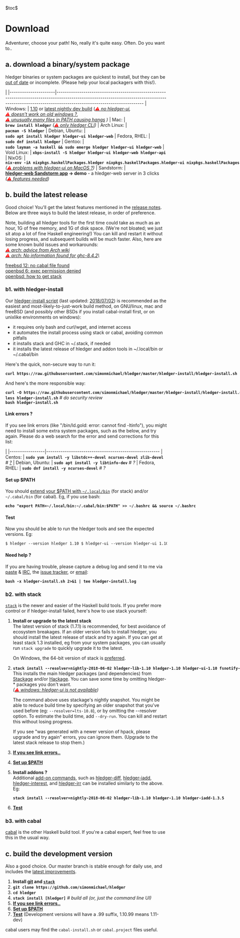 \$toc\$

# Download

Adventurer, choose your path! No, really it's quite easy. Often. Do you want to..
<a name="a"></a>

## a. download a binary/system package

<style>
table { margin-left:1em; }
div > p > strong > code { margin-left:1em; } /* top-level code lines */
code { white-space:nowrap; }
tr { vertical-align:top; }
td { padding-bottom:.5em; padding-right:1em; }
td:first-of-type { 
  /* white-space:nowrap; */
  /* width:1%; */
}
a { white-space:nowrap; }
.warnings {
    font-style:italic;
}
.warnings > a:before {
    content: "⚠ ";
    color:red;
}
</style>

hledger binaries or system packages are quickest to install,
but they can be [out of date](https://repology.org/metapackage/hledger/badges) or incomplete.
(Please help your local packagers with this!).

|
|----------------------|------------------------------------------------------------------------------------------------------------------------------------------------------------------------------------------------------
| Windows:             | [1.10](https://ci.appveyor.com/api/buildjobs/5n63x22wvd4j24ee/artifacts/hledger.zip) or [latest nightly dev build](https://ci.appveyor.com/api/projects/simonmichael/hledger/artifacts/hledger.zip?branch=master) (<span class=warnings>[no hledger-ui](https://github.com/jtdaugherty/vty/pull/1#issuecomment-297143444), [doesn't work on old windows ?](https://github.com/simonmichael/hledger/issues/774), [unusually many files in PATH causing hangs](https://github.com/simonmichael/hledger/issues/791)<!-- , [appveyor builds have been failing again](https://github.com/simonmichael/hledger/issues/832) --> )</span>
| Mac:                 | **`brew install hledger`** <span class=warnings>([only hledger CLI](https://github.com/simonmichael/hledger/issues/321#issuecomment-179920520))</span>
| Arch Linux:          | **`pacman -S hledger`**
| Debian,&nbsp;Ubuntu: | **`sudo apt install hledger hledger-ui hledger-web`**
| Fedora,&nbsp;RHEL:   | **`sudo dnf install hledger`**
| Gentoo:              | **`sudo layman -a haskell && sudo emerge hledger hledger-ui hledger-web`**
| Void Linux:          | **`xbps-install -S hledger hledger-ui hledger-web hledger-api`**
| NixOS:               | **`nix-env -iA nixpkgs.haskellPackages.hledger nixpkgs.haskellPackages.hledger-ui nixpkgs.haskellPackages.hledger-web`** <span class=warnings>([problems with hledger-ui on MacOS ?](https://github.com/simonmichael/hledger/issues/613))</span>
| Sandstorm:           | **[hledger-web Sandstorm app](https://apps.sandstorm.io/app/8x12h6p0x0nrzk73hfq6zh2jxtgyzzcty7qsatkg7jfg2mzw5n90) -> demo** - a hledger-web server in 3 clicks <span class=warnings>([features needed](https://github.com/simonmichael/hledger/issues/425))</span>


<a name="b"></a>

## b. build the latest release

Good choice! You'll get the latest features mentioned in the [release notes](release-notes.html).
Below are three ways to build the latest release, in order of preference.

Note, building all hledger tools for the first time could take as much
as an hour, 1G of free memory, and 1G of disk space. 
(We're not bloated; we just sit atop a lot of fine Haskell engineering!)
You can kill and restart it without losing progress, and subsequent builds will be much faster.
Also, here are some known build issues and workarounds:\
<span class=warnings>
[arch: advice from Arch wiki](https://wiki.archlinux.org/index.php/Haskell)\
[arch: No information found for ghc-8.4.2](https://github.com/commercialhaskell/stack/issues/3984)\
<!-- [arch: some past problems](https://github.com/simonmichael/hledger/issues/668) -->
[freebsd 12: no cabal file found](https://github.com/simonmichael/hledger/issues/709)\
[openbsd 6: exec permission denied](https://deftly.net/posts/2017-10-12-using-cabal-on-openbsd.html)\
[openbsd: how to get stack](https://github.com/commercialhaskell/stack/issues/2822#issuecomment-318892816)\
</span>

<a name="b1"></a>

### b1. with hledger-install

Our [hledger-install script](https://github.com/simonmichael/hledger/tree/master/hledger-install)
(last updated: [2018/07/02](https://github.com/simonmichael/hledger/commits/master/hledger-install/hledger-install.sh))
is recommended as the easiest and most-likely-to-just-work build method,
on GNU/linux, mac and freeBSD
(and possibly other BSDs if you install cabal-install first, or on unixlike environments on windows):

- it requires only bash and curl/wget, and internet access
- it automates the install process using stack or cabal, avoiding common pitfalls
- it installs stack and GHC in ~/.stack, if needed
- it installs the latest release of hledger and addon tools in ~/.local/bin or ~/.cabal/bin

Here's the quick, non-secure way to run it:

 **`curl https://raw.githubusercontent.com/simonmichael/hledger/master/hledger-install/hledger-install.sh | bash`**

And here's the more responsible way:

 **`curl -O https://raw.githubusercontent.com/simonmichael/hledger/master/hledger-install/hledger-install.sh`**\
 **`less hledger-install.sh`**  *# do security review*\
 **`bash hledger-install.sh`**

#### Link errors ?

If you see link errors (like "/bin/ld.gold: error: cannot find -ltinfo"), 
you might need to install some extra system packages, such as the below, and try again.
Please do a web search for the error and send corrections for this list:

 |
 |-----------------|-------------------------------------------------------
 | Centos:         | **`sudo yum install -y libstdc++-devel ncurses-devel zlib-devel`** *# [?](https://github.com/simonmichael/hledger/issues/715)*
 | Debian, Ubuntu: | **`sudo apt install -y libtinfo-dev`** *# ?*
 | Fedora, RHEL:   | **`sudo dnf install -y ncurses-devel`** *# ?*

#### Set up $PATH

You should
[extend your \$PATH with `~/.local/bin`](https://docs.haskellstack.org/en/stable/install_and_upgrade/#path) (for stack)
and/or `~/.cabal/bin` (for cabal).
Eg, if you use bash:

**`echo "export PATH=~/.local/bin:~/.cabal/bin:$PATH" >> ~/.bashrc && source ~/.bashrc`**

#### Test

Now you should be able to run the hledger tools and see the expected versions. Eg:
```shell
$ hledger --version
hledger 1.10
$ hledger-ui --version
hledger-ui 1.10
$ hledger web --version
hledger-web 1.10
$ hledger iadd --version
This is hledger-iadd version 1.3.5
```

#### Need help ?

If you are having trouble, please capture a debug log and send it to me via 
[paste](http://paste.hledger.org) & [IRC](http://irc.hledger.org),
the [issue tracker](http://bugs.hledger.org),
or [email](docs.html#helpfeedback):

 **`bash -x hledger-install.sh 2>&1 | tee hledger-install.log`**

<a name="b2"></a>

### b2. with stack

[`stack`](http://haskell-lang.org/get-started) is the newer and easier of the Haskell build tools.
If you prefer more control or if hledger-install failed, here's how to use stack yourself:

1. **Install or upgrade to the latest stack**\
   The latest version of stack (1.7.1) is recommended, for best avoidance of ecosystem breakages.
   If an older version fails to install hledger, you should install the latest release of stack and try again.
   If you can get at least stack 1.3 installed, eg from your system packages, you can usually run `stack upgrade` to quickly upgrade it to the latest.

    On Windows, the 64-bit version of stack is [preferred](https://github.com/simonmichael/hledger/issues/275#issuecomment-123834252).

2. **`stack install --resolver=nightly-2018-06-02 hledger-lib-1.10 hledger-1.10 hledger-ui-1.10 fsnotify-0.3.0.1 hledger-web-1.10.1 hledger-api-1.10`**\
    This installs the main hledger packages (and dependencies) from [Stackage](https://www.stackage.org) and/or [Hackage](http://hackage.haskell.org).
    You can save some time by omitting hledger-* packages you don't want.\
    <span class=warnings>([windows: hledger-ui is not available](https://github.com/jtdaugherty/vty/pull/1#issuecomment-297143444))</span>

    The command above uses stackage's nightly snapshot.
    You might be able to reduce build time by specifying an older snapshot that you've used before (eg: `--resolver=lts-10.8`), or by omitting the --resolver option.
    To estimate the build time, add `--dry-run`. 
    You can kill and restart this without losing progress. 
    
    If you see "was generated with a newer version of hpack, please upgrade and try again" errors, you can ignore them.
    (Upgrade to the latest stack release to stop them.)

<!--
    If you need to build with an older GHC version for some reason, these commands should work
   (except on Mac Sierra which [requires at least GHC 8.0.2/lts-8](https://ghc.haskell.org/trac/ghc/ticket/12479)):\
   `stack install --resolver=lts-7 hledger-lib-1.3 hledger-1.3 hledger-ui-1.3 hledger-web-1.3 hledger-api-1.3 brick-0.19 vty-5.15.1 data-clist-0.1.2.0`  *# (GHC 8.0.1)* \
   `stack install --resolver=lts-6 hledger-lib-1.3 hledger-1.3 hledger-ui-1.3 hledger-web-1.3 hledger-api-1.3 megaparsec-5.3.1 brick-0.19 vty-5.15.1 data-clist-0.1.2.0 text-zipper-0.10`  *# (GHC 7.10.3)* \
--> <!-- keep synced with stack.yaml files -->

3. **[If you see link errors..](#link-errors)**

4. **[Set up \$PATH](#set-up-path)**

5. **Install addons ?**\
   Additional [add-on commands](/hledger.html#third-party-add-ons),
   such as
   [hledger-diff](http://hackage.haskell.org/package/hledger-diff),
   [hledger-iadd](http://hackage.haskell.org/package/hledger-iadd),
   [hledger-interest](http://hackage.haskell.org/package/hledger-interest),
   and [hledger-irr](http://hackage.haskell.org/package/hledger-irr)
   can be installed similarly to the above. Eg:

    **`stack install --resolver=nightly-2018-06-02 hledger-lib-1.10 hledger-1.10 hledger-iadd-1.3.5`**

6. **[Test](#test)**


<a name="b3"></a>

### b3. with cabal

[cabal](https://www.haskell.org/cabal/) is the other Haskell build tool. If you're a cabal expert, feel free to use this in the usual way.

<a name="c"></a>

## c. build the development version

Also a good choice. Our master branch is stable enough for daily use,
and includes the [latest improvements](https://github.com/simonmichael/hledger/commits/master).

1. **Install [git](https://en.wikipedia.org/wiki/Git) and [`stack`](#b2)**
2. **`git clone https://github.com/simonmichael/hledger`**
3. **`cd hledger`**
4. **`stack install [hledger]`**  *# build all (or, just the command line UI)* 
5. **[If you see link errors..](#link-errors)**
6. **[Set up \$PATH](#set-up-path)**
7. **[Test](#test)**
   (Development versions will have a .99 suffix, 1.10.99 means 1.11-dev)

cabal users may find the `cabal-install.sh` or `cabal.project` files useful.
